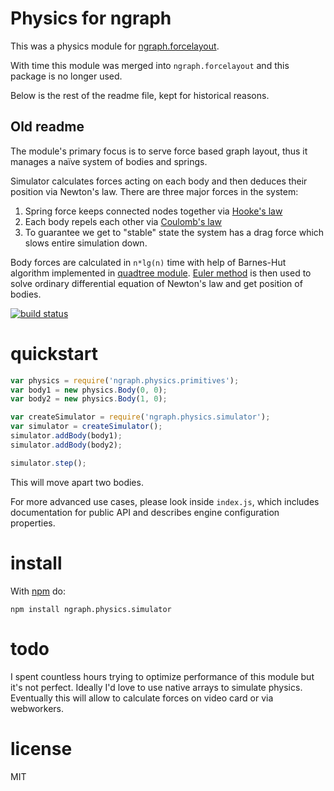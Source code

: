 # Physics for ngraph

This was a physics module for [ngraph.forcelayout](https://github.com/anvaka/ngraph.forcelayout). 

With time this module was merged into `ngraph.forcelayout` and this package is no
longer used.

Below is the rest of the readme file, kept for historical reasons.

## Old readme

The module's primary focus is to serve force based graph layout, thus it manages a naïve system of bodies and springs. 

Simulator calculates forces acting on each body and then deduces their position via Newton's law. There are three major forces in the system:

1. Spring force keeps connected nodes together via [Hooke's law](http://en.wikipedia.org/wiki/Hooke's_law)
2. Each body repels each other via [Coulomb's law](http://en.wikipedia.org/wiki/Coulomb's_law)
3. To guarantee we get to "stable" state the system has a drag force which slows
entire simulation down.

Body forces are calculated in `n*lg(n)` time with help of Barnes-Hut algorithm implemented in [quadtree module](https://github.com/anvaka/ngraph.quadtreebh). [Euler method](http://en.wikipedia.org/wiki/Euler_method) is then used to solve ordinary differential equation of Newton's law and get position of bodies.

[![build status](https://secure.travis-ci.org/anvaka/ngraph.physics.simulator.png)](http://travis-ci.org/anvaka/ngraph.physics.simulator)

# quickstart

``` js
var physics = require('ngraph.physics.primitives');
var body1 = new physics.Body(0, 0);
var body2 = new physics.Body(1, 0);

var createSimulator = require('ngraph.physics.simulator');
var simulator = createSimulator();
simulator.addBody(body1);
simulator.addBody(body2);

simulator.step();
```

This will move apart two bodies.

For more advanced use cases, please look inside `index.js`, which includes documentation for public API and describes engine configuration properties.

# install

With [npm](https://npmjs.org) do:

```
npm install ngraph.physics.simulator
```

# todo

I spent countless hours trying to optimize performance of this module but it's not perfect. Ideally I'd love to use native arrays to simulate physics. Eventually this will allow to calculate forces on video card or via webworkers.

# license

MIT
